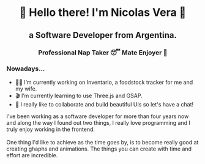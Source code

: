 <h1 align="center">🐤 Hello there! I'm Nicolas Vera 🐤</h1>

<h2 align="center">a Software Developer from Argentina. </h2>
<h3 align="center">Professional Nap Taker 😴 Mate Enjoyer 🧉</h3>
<h3> Nowadays... </h3>

- 🏋️‍♀️ I’m currently working on Inventario, a foodstock tracker for me and my wife.
- 🎬 I’m currently learning to use Three.js and GSAP.
- 🥳 I really like to collaborate and build beautiful UIs so let's have a chat!

<p>I've been working as a software developer for more than four years now and along the way I found out two things, I really love programming and I truly enjoy working in the frontend.
  <br><br> One thing I'd like to achieve as the time goes by, is to become really good at creating ghaphs and animations. The things you can create with time and effort are incredible.</p>

<!--
**queondatodotranqui/queondatodotranqui** is a ✨ _special_ ✨ repository because its `README.md` (this file) appears on your GitHub profile.



Here are some ideas to get you started:


- 🤔 I’m looking for help with ...
- 💬 Ask me about ...
- 📫 How to reach me: ...
- 😄 Pronouns: ...
- ⚡ Fun fact: ...
-->
